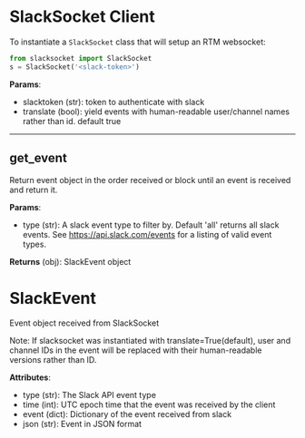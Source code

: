 # SlackSocket Client

To instantiate a `SlackSocket` class that will setup an RTM websocket:

```python
from slacksocket import SlackSocket
s = SlackSocket('<slack-token>')
```

**Params**:

* slacktoken (str): token to authenticate with slack
* translate (bool): yield events with human-readable user/channel names rather than id. default true

****

## get_event

Return event object in the order received or block until an event is received and return it.

**Params**:

* type (str): A slack event type to filter by. Default 'all' returns all slack events. See https://api.slack.com/events for a listing of valid event types.

**Returns** (obj): SlackEvent object

# SlackEvent

Event object received from SlackSocket

Note: If slacksocket was instantiated with translate=True(default), user and channel IDs in the event will be replaced with their human-readable versions rather than ID. 

**Attributes**:

* type (str): The Slack API event type
* time (int): UTC epoch time that the event was received by the client
* event (dict): Dictionary of the event received from slack
* json (str): Event in JSON format
